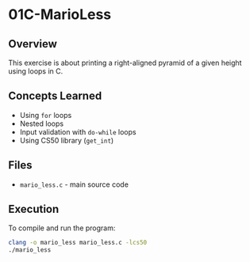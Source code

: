# 01C-MarioLess

## Overview
This exercise is about printing a right-aligned pyramid of a given height using loops in C.

## Concepts Learned
- Using `for` loops
- Nested loops
- Input validation with `do-while` loops
- Using CS50 library (`get_int`)

## Files
- `mario_less.c` - main source code

## Execution
To compile and run the program:

```bash
clang -o mario_less mario_less.c -lcs50
./mario_less
